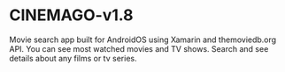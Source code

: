 # CINEMAGO-v1.8

Movie search app built for AndroidOS using Xamarin and themoviedb.org API. You can see most watched movies and TV shows. Search and see details about any films or tv series.
